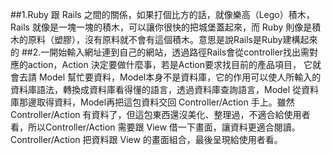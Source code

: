 ##1.Ruby 跟 Rails 之間的關係，如果打個比方的話，就像樂高（Lego）積木，Rails 就像是一塊一塊的積木，可以讓你很快的把城堡蓋起來，而 Ruby 則像是積木的原料（塑膠），沒有原料就不會有這個積木。意思是說Rails是Ruby建構起來的
##2.一開始輸入網址連到自己的網站，透過路徑Rails會從controller找出需對應的action，Action 決定要做什麼事，若是Action要求找目前的產品項目， 它就會去請 Model 幫忙要資料，Model本身不是資料庫，它的作用可以使人所輸入的資料庫語法，轉換成資料庫看得懂的語言，透過資料庫查詢語言，Model 從資料庫那邊取得資料，Model再把這包資料交回 Controller/Action 手上。雖然 Controller/Action 有資料了，但這包東西還沒美化、整理過，不適合給使用者看，所以Controller/Action 需要跟 View 借一下畫面，讓資料更適合閱讀。Controller/Action 把資料跟 View 的畫面組合，最後呈現給使用者看。

